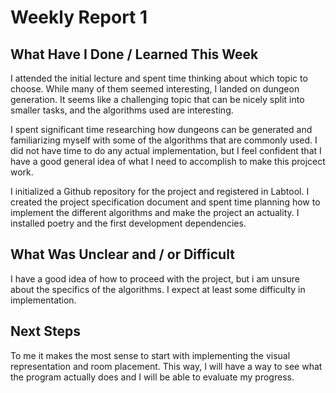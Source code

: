 # Weekly Report 1

## What Have I Done / Learned This Week

I attended the initial lecture and spent time thinking about which topic to choose. While many of them seemed interesting, I landed on dungeon generation. It seems like a challenging topic that can be nicely split into smaller tasks, and the algorithms used are interesting.

I spent significant time researching how dungeons can be generated and familiarizing myself with some of the algorithms that are commonly used. I did not have time to do any actual implementation, but I feel confident that I have a good general idea of what I need to accomplish to make this projcect work.

I initialized a Github repository for the project and registered in Labtool. I created the project specification document and spent time planning how to implement the different algorithms and make the project an actuality. I installed poetry and the first development dependencies.

## What Was Unclear and / or Difficult

I have a good idea of how to proceed with the project, but i am unsure about the specifics of the algorithms. I expect at least some difficulty in implementation.

## Next Steps

To me it makes the most sense to start with implementing the visual representation and room placement. This way, I will have a way to see what the program actually does and I will be able to evaluate my progress. 